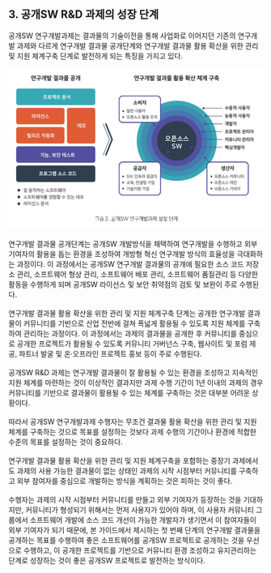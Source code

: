 ## 3. 공개SW R&D 과제의 성장 단계

공개SW 연구개발과제는 결과물의 기술이전을 통해 사업화로 이어지던 기존의 연구개발 과제와 다르게 연구개발 결과물 공개단계와 연구개발 결과물 활용 확산을 위한 관리 및 지원 체계구축 단계로 발전하게 되는 특징을 가지고 있다.

![그림 2](/assets/part2/image2.png "그림 2. 공개SW 연구개발과제 성장 단계")
<br><br>
연구개발 결과물 공개단계는 공개SW 개발방식을 채택하여 연구개발을 수행하고 외부 기여자의 활용을 돕는 환경을 조성하여 개방형 혁신 연구개발 방식의 효율성을 극대화하는 과정이다. 이 과정에서는 공개SW 연구개발 결과물의 공개에 필요한 소스 코드 저장소 관리, 소프트웨어 형상 관리, 소프트웨어 배포 관리, 소프트웨어 품질관리 등 다양한 활동을 수행하게 되며 공개SW 라이선스 및 보안 취약점의 검토 및 보완이 주로 수행된다.<br>
<br>
연구개발 결과물 활용 확산을 위한 관리 및 지원 체계구축 단계는 공개한 연구개발 결과물이 커뮤니티를 기반으로 산업 전반에 걸쳐 폭넓게 활용될 수 있도록 지원 체계를 구축하여 관리하는 과정이다. 이 과정에서는 과제의 결과물을 공개한 후 커뮤니티를 중심으로 공개한 프로젝트가 활용될 수 있도록 커뮤니티 거버넌스 구축, 웹사이트 및 포럼 제공, 파트너 발굴 및 온·오프라인 프로젝트 홍보 등이 주로 수행된다.<br>
<br>
공개SW R&D 과제는 연구개발 결과물이 잘 활용될 수 있는 환경을 조성하고 지속적인 지원 체계를 마련하는 것이 이상적인 결과지만 과제 수행 기간이 1년 이내의 과제의 경우 커뮤니티를 기반으로 결과물이 활용될 수 있는 체계를 구축하는 것은 대부분 어려운 상황이다.<br>
<br>
따라서 공개SW 연구개발과제 수행자는 무조건 결과물 활용 확산을 위한 관리 및 지원 체계를 구축하는 것으로 목표를 설정하는 것보다 과제 수행의 기간이나 환경에 적합한 수준의 목표를 설정하는 것이 중요하다.<br>
<br>
연구개발 결과물 활용 확산을 위한 관리 및 지원 체계구축을 포함하는 중장기 과제에서도 과제의 사용 가능한 결과물이 없는 상태인 과제의 시작 시점부터 커뮤니티를 구축하고 외부 참여자를 중심으로 개발하는 방식을 계획하는 것은 피하는 것이 좋다.<br>
<br>
수행자는 과제의 시작 시점부터 커뮤니티를 만들고 외부 기여자가 등장하는 것을 기대하지만, 커뮤니티가 형성되기 위해서는 먼저 사용자가 있어야 하며, 이 사용자 커뮤니티 그룹에서 소프트웨어 개발에 소스 코드 개선이 가능한 개발자가 생기면서 이 참여자들이 외부 기여자가 되기 때문에, 본 가이드에서 제시하는 첫 번째 단계의 연구개발 결과물을 공개하는 목표를 수행하여 좋은 소프트웨어를 공개SW 프로젝트로 공개하는 것을 우선으로 수행하고, 이 공개한 프로젝트를 기반으로 커뮤니티 환경 조성하고 유지관리하는 단계로 성장하는 것이 좋은 공개SW 프로젝트로 발전하는 방식이다.